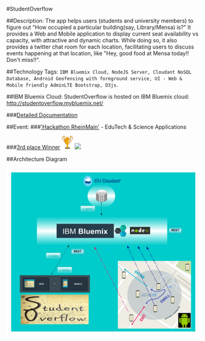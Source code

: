 #StudentOverflow

##Description:
The app helps users (students and university members) to figure out "How occupied a particular building(say, Library/Mensa) is?" It provides a Web and Mobile application to display current seat availability vs capacity, with attractive and dynamic charts. While doing so, it also provides a twitter chat room for each location, facilitating users to discuss events happening at that location, like "Hey, good food at Mensa today!! Don't miss!!".

##Technology Tags:
`IBM Bluemix Cloud, NodeJS Server, Cloudant NoSQL Database, Android Geofensing with foreground service, UI - Web & Mobile friendly AdminLTE Bootstrap, D3js`.

##IBM Bluemix Cloud:
StudentOverflow is hosted on IBM Bluemix cloud: http://studentoverflow.mybluemix.net/

###[Detailed Documentation](http://studentoverflow.mybluemix.net/so_documentation.html)

##Event:
###['Hackathon RheinMain'](http://www.hackathon-rhein-main.de/2015/08/03/es-wurde-fleissig-gehackt-auf-dem-1-hackathon-rheinmain/#content) - EduTech & Science Applications

###[3rd place Winner](https://twitter.com/hackathon_rm/status/627541432291721216)  ![](https://github.com/Hariharan-Gandhi/MeetingRoomFinder/blob/master/Main/img/award.png) ![](https://pbs.twimg.com/profile_images/605728020482138114/Wir6EA_H_200x200.png)


##Architecture Diagram

![Alt text](https://raw.githubusercontent.com/Hariharan-Gandhi/StudentOverflow/a18960327dff5f2464605ab155acf7c09d46e523/www/AdminLTE-2.2.0/images/StudentOverflow.jpg "Before Exchange")
